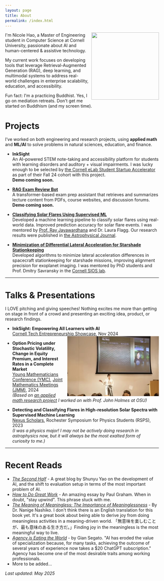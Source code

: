 ```yaml
---
layout: page
title: About
permalink: /index.html
---
```


<img style="float:right; padding-left:10px" src="https://avatars.githubusercontent.com/nicolehao34" width="221" height="220">

I'm Nicole Hao, a Master of Engineering student in Computer Science at Cornell University, passionate about AI and human-centered & assistive technology.


My current work focuses on developing tools that leverage Retrieval-Augmented Generation (RAG), deep learning, and multimodal systems to address real-world challenges in enterprise scalability, education, and accessibility.



Fun fact: I'm a practicing Buddhist. Yes, I go on mediation retreats. Don't get me started on Buddhism (and my screen time).


# Projects
I’ve worked on both engineering and research projects, using **applied math** and **ML/AI** to solve problems in natural sciences, education, and finance.

-  **InkSight** <br>
An AI-powered STEM note-taking and accessibility platform for students with learning disorders and auditory + visual impairments. I was lucky enough to be selected by [the Cornell eLab Student Startup Accelerator](https://eship.cornell.edu/elab-welcomes-24-student-startup-teams-to-fall-cohort/) as part of their Fall 24 cohort with this project. <br>
**Demo coming soon.**



- **[RAG Exam Review Bot](https://github.com/nicolehao34/ai-pdf-chatbot)** <br>
A transformer-based exam prep assistant that retrieves and summarizes lecture content from PDFs, course websites, and discussion forums. <br>
**Demo coming soon.**

- **[Classifying Solar Flares Using Supervised ML](https://github.com/nicolehao34/solar_flares_classification)** <br>
  Developed a machine learning pipeline to classify solar flares using real-world data. Improved prediction accuracy for solar flare events. I was mentored by [Prof. Ray Jayawardhana](https://www.drrayjay.net/) and Dr. Laura Flagg. Our research results were published in [the Astrophysical Journal](https://iopscience.iop.org/article/10.3847/1538-4357/ad5be3).



- **[Minimization of Differential Lateral Acceleration for Starshade Stationkeeping](https://github.com/nicolehao34/starshade_stationkeeping)** <br>
  Developed algorithms to minimize lateral acceleration differences in spacecraft stationkeeping for starshade missions, improving alignment precision for exoplanet imaging. I was mentored by PhD students and Prof. Dmitry Savransky in the [Cornell SIOS lab](https://sioslab.mae.cornell.edu/).



---

# Talks & Presentations
I LOVE pitching and giving speeches! Nothing excites me more than getting on stage in front of a crowd and presenting an exciting idea, product, or research findings.

- **InkSight: Empowering All Learners with AI**  
  [Cornell Tech Entrepreneurship Showcase](https://gradcareers.cornell.edu/event/cornell-entrepreneurship-showcase-student-pitches-venture-panel/), Nov 2024  <br>
  <img style="float:right; padding-left:10px" src="images/pitch.jpg" width="300" alt="Nicole Hao presenting at Cornell Tech Showcase">  

- **Option Pricing under Stochastic Volatility, Change in Equity Premium, and Interest Rates in a Complete Market**  
  [Young Mathematicians Conference (YMC)](efaidnbmnnnibpcajpcglclefindmkaj/https://ymc.osu.edu/sites/default/files/2023-08/ymc_2023-2.pdf), [Joint Mathematics Meetings (JMM)](https://jointmathematicsmeetings.org/meetings/national/jmm2024/2300_presenters.html), 2024  
  *(Based on [an applied math research project](https://arxiv.org/abs/2408.15416) I worked on with Prof. John Holmes at OSU)*  <br>
  <!-- <img style="float:right; padding-left:10px" src="images/YMC.jpg" width="300" alt="Nicole Hao presenting at YMC">   -->

- **Detecting and Classifying Flares in High-resolution Solar Spectra with Supervised Machine Learning**  
  [Nexus Scholars](https://as.cornell.edu/news/nexus-scholar-applications-open-summer-2023), Rochester Symposium for Physics Students (RSPS), 2023  
  *(I was a physics major! I may not be actively doing research in astrophysics now, but it will always be the most exalted form of curiosity to me.)*  <br>
  <!-- <img style="float:right; padding-left:10px" src="images/Nexus.jpg" width="300" alt="Nicole Hao presenting at RSPS">   -->




------

# Recent Reads

- *[The Second Half](https://ysymyth.github.io/The-Second-Half/)* - A great blog by Shunyu Yao on the development of AI, and the shift to evaluation setup in terms of the most important problem of AI.
- *[How to Do Great Work](https://www.paulgraham.com/greatwork.html)* - An amazing essay by Paul Graham. When in doubt, "stay upwind". This phrase stuck with me. 
- *[The Meaning of Meaningless: The Importance of Meaninglessness](https://www.amazon.com/Meaning-Meaningless-Importance-Meaninglessness-Publication-ebook/dp/B0DJ1J5DLH)* - By Dr. Nanige Nashiko. I don't think there is an English translation for this book yet. It's a great book about being able to derive joy from doing meaningless activities in a meaning-driven world. <be>
「無意味を楽しむことが、最も意味のある生き方だ。」Finding joy in the meaningless is the most meaningful way to live.
- *[Agency is Eating the World](https://giansegato.com/essays/agency-is-eating-the-world)* - by Gian Segato. "AI has eroded the value of specialization because, for many tasks, achieving the outcome of several years of experience now takes a $20 ChatGPT subscription." Agency has become one of the most desirable traits among working professionals.
- More to be added...







_Last updated: May 2025_
